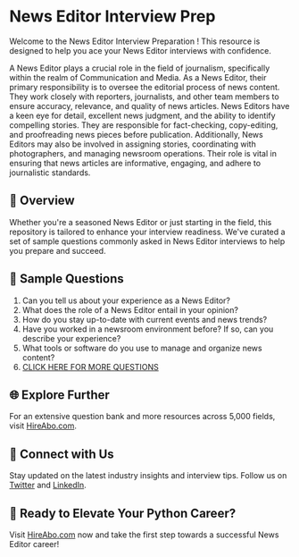 # News Editor Interview Prep

Welcome to the News Editor Interview Preparation ! This resource is designed to help you ace your News Editor interviews with confidence.

A News Editor plays a crucial role in the field of journalism, specifically within the realm of Communication and Media. As a News Editor, their primary responsibility is to oversee the editorial process of news content. They work closely with reporters, journalists, and other team members to ensure accuracy, relevance, and quality of news articles. News Editors have a keen eye for detail, excellent news judgment, and the ability to identify compelling stories. They are responsible for fact-checking, copy-editing, and proofreading news pieces before publication. Additionally, News Editors may also be involved in assigning stories, coordinating with photographers, and managing newsroom operations. Their role is vital in ensuring that news articles are informative, engaging, and adhere to journalistic standards.

## 🚀 Overview

Whether you're a seasoned News Editor or just starting in the field, this repository is tailored to enhance your interview readiness. We've curated a set of sample questions commonly asked in News Editor interviews to help you prepare and succeed.

## 📝 Sample Questions

1. Can you tell us about your experience as a News Editor?
2. What does the role of a News Editor entail in your opinion?
3. How do you stay up-to-date with current events and news trends?
4. Have you worked in a newsroom environment before? If so, can you describe your experience?
5. What tools or software do you use to manage and organize news content?
6. [CLICK HERE FOR MORE QUESTIONS](https://hireabo.com/job/8_0_14/News%20Editor)

## 🌐 Explore Further

For an extensive question bank and more resources across 5,000 fields, visit [HireAbo.com](https://www.hireabo.com).

## 📱 Connect with Us

Stay updated on the latest industry insights and interview tips. Follow us on [Twitter](https://twitter.com/hireabo) and [LinkedIn](https://www.linkedin.com/in/hire-abo-3609972a8/).

## 🚀 Ready to Elevate Your Python Career?

Visit [HireAbo.com](https://www.hireabo.com) now and take the first step towards a successful News Editor career!